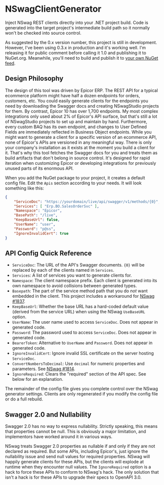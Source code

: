 # NSwagClientGenerator
Inject NSwag REST clients directly into your .NET project build. Code is generated into the target project's intermediate build path so it normally won't be checked into source control.

As suggested by the 0.x version number, this project is still in development. However, I've been using 0.3.x in production and it's working well. I'm releasing it for public comment before calling it 1.0 and publishing it to NuGet.org. Meanwhile, you'll need to build and publish it to [your own NuGet feed](https://docs.microsoft.com/en-us/nuget/hosting-packages/local-feeds).

## Design Philosophy
The design of this tool was driven by Epicor ERP. The REST API for a typical ecommerce platform might have half a dozen endpoints for orders, customers, etc. You could easily generate clients for the endpoints you need by downloading the Swagger docs and creating NSwagStudio projects for them. By contrast, Epicor 10 has over 1,700 endpoints. My most complex integrations only used about 2% of Epicor's API surface, but that's still a lot of NSwagStudio projects to set up and maintain by hand. Furthermore, every custom BAQ has its own endpoint, and changes to User Defined Fields are immediately reflected in Business Object endpoints. While you might want to generate a client for a specific version of an ecommerce API, none of Epicor's APIs are versioned in any meaningful way. There is only your company's installation as it exists at the moment you build a client for it. That's why this tool fetches the Swagger docs for you and treats them as build artifacts that don't belong in source control. It's designed for rapid iteration when customizing Epicor or developing integrations for previously unused parts of its enormous API.

When you add the NuGet package to your project, it creates a default config file. Edit the `Apis` section according to your needs. It will look something like this:

```json
{
	"ServiceDoc": "https://yourdomain/live/api/swagger/v1/methods/{0}",
	"Services": [ "Erp.BO.SalesOrderSvc" ],
	"Namespace": "Epicor",
	"BasePath": "/live",
	"KeepBaseUrl": false,
	"UserName": "user",
	"Password": "p@ss",
	"IgnoreInvalidCert": true
}
```
## API Config Quick Reference
* `ServiceDoc`: The URL of the API's Swagger documents. `{0}` will be replaced by each of the clients named in `Services`.
* `Services`: A list of services you want to generate clients for.
* `Namespace`: The client namespace prefix. Each client is generated into its own namespace to avoid collisions between generated types.
* `Basepath`: The part of the service method path that you do *not* want embedded in the client. This project includes a workaround for [NSwag #1837](https://github.com/RSuter/NSwag/issues/1837).
* `KeepBaseUrl`: Whether the base URL has a hard-coded default value (derived from the service URL) when using the NSwag `UseBaseURL` option.
* `UserName`: The user name used to access `ServiceDoc`. Does not appear in generated code.
* `Password`: The password used to access `ServiceDoc`. Does not appear in generated code.
* `BearerToken`: Alternative to `UserName` and `Password`. Does not appear in generated code.
* `IgnoreInvalidCert`: Ignore invalid SSL certificate on the server hosting `ServiceDoc`.
* `ConvertNumbersToDecimal`: Use `decimal` for numeric properties and parameters. See [NSwag #1814](https://github.com/RSuter/NSwag/issues/1814).
* `IgnoreRequired`: Clears the "required" section of the API spec. See below for an explanation.

The remainder of the config file gives you complete control over the NSwag generator settings. Clients are only regenerated if you modify the config file or do a full rebuild.

## Swagger 2.0 and Nullability

Swagger 2.0 has no way to express nullability. Strictly speaking, this means that properties cannot be null. This is obviously a major limitation, and implementors have worked around it in various ways.

NSwag treats Swagger 2.0 properties as nullable if and only if they are not declared as required. But some APIs, including Epicor's, just ignore the nullability issue and send null values for required properties. NSwag will happily generate clients for these APIs, but the clients will explode at runtime when they encounter null values. The `IgnoreRequired` option is a hack to force these APIs to conform to NSwag's hack. The only solution that isn't a hack is for these APIs to upgrade their specs to OpenAPI 3.0.
 
